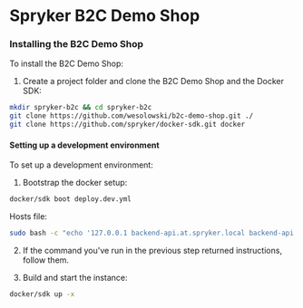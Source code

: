 # Spryker B2C Demo Shop

### Installing the B2C Demo Shop

To install the B2C Demo Shop:

1. Create a project folder and clone the B2C Demo Shop and the Docker SDK:
```bash
mkdir spryker-b2c && cd spryker-b2c
git clone https://github.com/wesolowski/b2c-demo-shop.git ./
git clone https://github.com/spryker/docker-sdk.git docker
```


#### Setting up a development environment

To set up a development environment:

1. Bootstrap the docker setup:

```bash
docker/sdk boot deploy.dev.yml
```

Hosts file:
```bash
sudo bash -c "echo '127.0.0.1 backend-api.at.spryker.local backend-api.de.spryker.local backend-api.us.spryker.local backend-gateway.at.spryker.local backend-gateway.de.spryker.local backend-gateway.us.spryker.local backoffice.at.spryker.local backoffice.de.spryker.local backoffice.us.spryker.local date-time-configurator-example.spryker.local glue.at.spryker.local glue.de.spryker.local glue.us.spryker.local mail.spryker.local queue.spryker.local redis-commander.spryker.local scheduler.spryker.local spryker.local swagger.spryker.local yves.at.spryker.local yves.de.spryker.local yves.us.spryker.local' >> /etc/hosts"
```

2. If the command you've run in the previous step returned instructions, follow them.

3. Build and start the instance:
```bash
docker/sdk up -x
```

